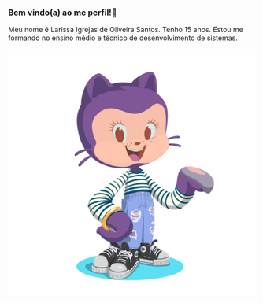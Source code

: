 ### Bem vindo(a) ao me perfil!🫶
Meu nome é Larissa Igrejas de Oliveira Santos.
Tenho 15 anos. 
Estou me formando no ensino médio e técnico de desenvolvimento de sistemas.

![](octocat-1722601679487.png)

